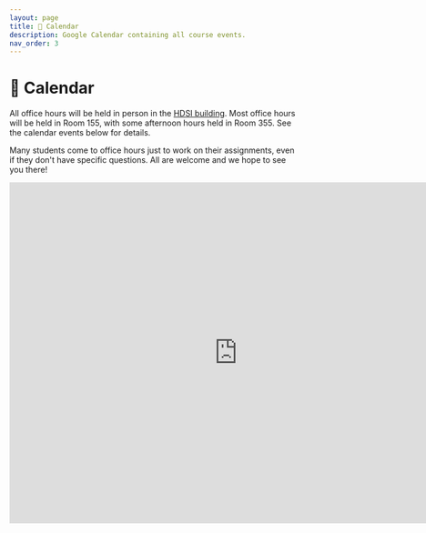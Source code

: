 ```yaml
---
layout: page
title: 📆 Calendar
description: Google Calendar containing all course events.
nav_order: 3
---
```


# 📆 Calendar

All office hours will be held in person in the <a href="https://map.concept3d.com/?id=1005#!m/246301">HDSI building</a>. Most office hours will be held in Room 155, with some afternoon hours held in Room 355. See the calendar events below for details.

Many students come to office hours just to work on their assignments, even if they don't have specific questions. All are welcome and we hope to see you there!

<center>
<iframe src="https://calendar.google.com/calendar/embed?height=600&wkst=1&ctz=America%2FLos_Angeles&bgcolor=%23ffffff&showPrint=0&showTitle=0&mode=WEEK&src=Y19kZWQ3N2RkNjFlODUyMDMzOTE0ZGNjNzY4NTc1ODc4ZjdkNTIzOGQ1YzdhZWVlMWI1NjUyYjEwOWU4YTg4YjYwQGdyb3VwLmNhbGVuZGFyLmdvb2dsZS5jb20&src=Y18yODVmMmUwZDQwMTY0NTRiMmY2NmMxOTI0YWFiMzU5YTZiYjg5YzI1ODY5NTE2MGUxYzQ4MjczNzYyM2I1YmI5QGdyb3VwLmNhbGVuZGFyLmdvb2dsZS5jb20&src=Y184Yjk2OTE0MzdiMGMwMmRhNzVlNzg3N2U5NTU0MzQ1NDY3ZDEyNzJkNTE3ZDUyMGRmNmQ1YmI3MTZiODZlOGY0QGdyb3VwLmNhbGVuZGFyLmdvb2dsZS5jb20&color=%233F51B5&color=%23F4511E&color=%238E24AA" style="border-width:0" width="800" height="600" frameborder="0" scrolling="no"></iframe>
</center>